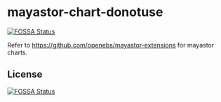 # mayastor-chart-donotuse
[![FOSSA Status](https://app.fossa.com/api/projects/git%2Bgithub.com%2Fopenebs%2Fmayastor-chart-donotuse.svg?type=shield)](https://app.fossa.com/projects/git%2Bgithub.com%2Fopenebs%2Fmayastor-chart-donotuse?ref=badge_shield)


Refer to https://github.com/openebs/mayastor-extensions for mayastor charts.


## License
[![FOSSA Status](https://app.fossa.com/api/projects/git%2Bgithub.com%2Fopenebs%2Fmayastor-chart-donotuse.svg?type=large)](https://app.fossa.com/projects/git%2Bgithub.com%2Fopenebs%2Fmayastor-chart-donotuse?ref=badge_large)
